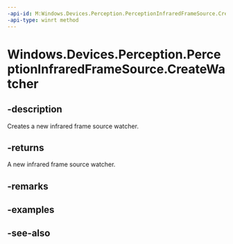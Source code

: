 ----api-id: M:Windows.Devices.Perception.PerceptionInfraredFrameSource.CreateWatcher
-api-type: winrt method
---<!-- Method syntaxpublic Windows.Devices.Perception.PerceptionInfraredFrameSourceWatcher CreateWatcher()--># Windows.Devices.Perception.PerceptionInfraredFrameSource.CreateWatcher## -descriptionCreates a new infrared frame source watcher.## -returnsA new infrared frame source watcher.## -remarks## -examples## -see-also